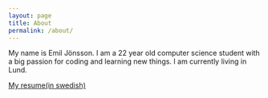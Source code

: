 ```yaml
---
layout: page
title: About
permalink: /about/
---
```


My name is Emil Jönsson. I am a 22 year old computer science student
with a big passion for coding and learning new things. I am currently
living in Lund.


[My resume(in swedish)](/assets/cv.pdf)